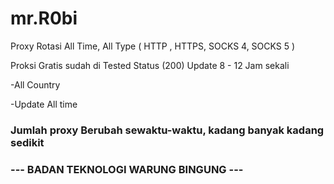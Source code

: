 # mr.R0bi
Proxy Rotasi All Time, All Type ( HTTP , HTTPS, SOCKS 4, SOCKS 5 )

Proksi Gratis sudah di Tested Status (200)
Update 8 - 12 Jam sekali

-All Country

-Update All time

### Jumlah proxy Berubah sewaktu-waktu, kadang banyak kadang sedikit ###



### --- BADAN TEKNOLOGI WARUNG BINGUNG --- ###
